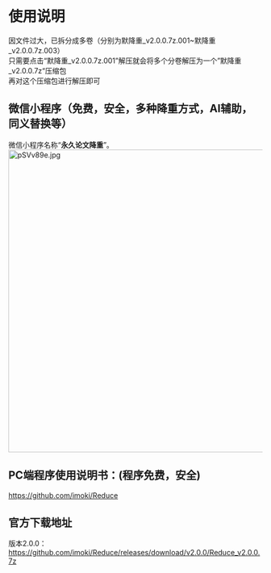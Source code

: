 # 使用说明
因文件过大，已拆分成多卷（分别为默降重_v2.0.0.7z.001~默降重_v2.0.0.7z.003）  
只需要点击“默降重_v2.0.0.7z.001”解压就会将多个分卷解压为一个”默降重_v2.0.0.7z“压缩包  
再对这个压缩包进行解压即可  

## 微信小程序（免费，安全，多种降重方式，AI辅助，同义替换等）  
微信小程序名称“**永久论文降重**”。  
<a href="https://imgse.com/i/pSVv89e"><img src="https://s1.ax1x.com/2023/01/08/pSVv89e.jpg" style="width:600px" alt="pSVv89e.jpg" border="0" /></a>  

## PC端程序使用说明书：(程序免费，安全) 
https://github.com/imoki/Reduce  

## 官方下载地址  
版本2.0.0：  
https://github.com/imoki/Reduce/releases/download/v2.0.0/Reduce_v2.0.0.7z  
